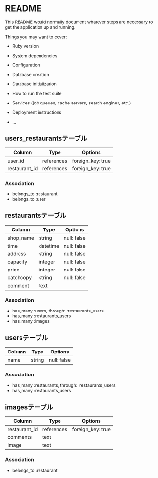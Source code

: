 # README

This README would normally document whatever steps are necessary to get the
application up and running.

Things you may want to cover:

* Ruby version

* System dependencies

* Configuration

* Database creation

* Database initialization

* How to run the test suite

* Services (job queues, cache servers, search engines, etc.)

* Deployment instructions

* ...

## users_restaurantsテーブル

|Column|Type|Options|
|------|----|-------|
|user_id|references|foreign_key: true|
|restaurant_id|references|foreign_key: true|

### Association
- belongs_to :restaurant
- belongs_to :user

## restaurantsテーブル

|Column|Type|Options|
|------|----|-------|
|shop_name|string|null: false|
|time|datetime|null: false|
|address|string|null: false|
|capacity|integer|null: false|
|price|integer|null: false|
|catchcopy|string|null: false|
|comment|text|


### Association
- has_many :users, through: :restaurants_users
- has_many :restaurants_users
- has_many :images


## usersテーブル
|Column|Type|Options|
|------|----|-------|
|name|string|null: false|

### Association
- has_many :restaurants, through: :restaurants_users
- has_many :restaurants_users


## imagesテーブル
|Column|Type|Options|
|------|----|-------|
|restaurant_id|references|foreign_key: true|
|comments|text|      |
|image|text|     |

### Association
- belongs_to :restaurant

